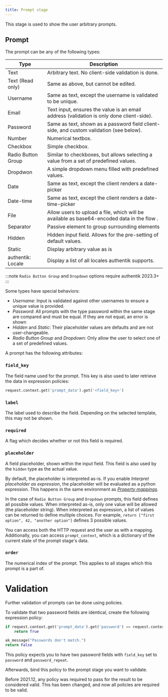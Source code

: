 ```yaml
---
title: Prompt stage
---
```


This stage is used to show the user arbitrary prompts.

## Prompt

The prompt can be any of the following types:

| Type               | Description                                                                                |
| -----------------  | ------------------------------------------------------------------------------------------ |
| Text               | Arbitrary text. No client-side validation is done.                                         |
| Text (Read only)   | Same as above, but cannot be edited.                                                       |
| Username           | Same as text, except the username is validated to be unique.                               |
| Email              | Text input, ensures the value is an email address (validation is only done client-side).   |
| Password           | Same as text, shown as a password field client-side, and custom validation (see below).    |
| Number             | Numerical textbox.                                                                         |
| Checkbox           | Simple checkbox.                                                                           |
| Radio Button Group | Similar to checkboxes, but allows selecting a value from a set of predefined values.       |
| Dropdwon           | A simple dropdown menu filled with predefined values.                                      |
| Date               | Same as text, except the client renders a date-picker                                      |
| Date-time          | Same as text, except the client renders a date-time-picker                                 |
| File               | Allow users to upload a file, which will be available as base64-encoded data in the flow . |
| Separator          | Passive element to group surrounding elements                                              |
| Hidden             | Hidden input field. Allows for the pre-setting of default values.                          |
| Static             | Display arbitrary value as is                                                              |
| authentik: Locale  | Display a list of all locales authentik supports.                                          |

:::note
`Radio Button Group` and `Dropdown` options require authentik 2023.3+
:::

Some types have special behaviors:

-   _Username_: Input is validated against other usernames to ensure a unique value is provided.
-   _Password_: All prompts with the type password within the same stage are compared and must be equal. If they are not equal, an error is shown
-   _Hidden_ and _Static_: Their placeholder values are defaults and are not user-changeable.
-   _Radio Button Group_ and _Dropdown_: Only allow the user to select one of a set of predefined values.

A prompt has the following attributes:

### `field_key`

The field name used for the prompt. This key is also used to later retrieve the data in expression policies:

```python
request.context.get('prompt_data').get('<field_key>')
```

### `label`

The label used to describe the field. Depending on the selected template, this may not be shown.

### `required`

A flag which decides whether or not this field is required.

### `placeholder`

A field placeholder, shown within the input field. This field is also used by the `hidden` type as the actual value.

By default, the placeholder is interpreted as-is. If you enable _Interpret placeholder as expression_, the placeholder
will be evaluated as a python expression. This happens in the same environment as [_Property mappings_](../../../property-mappings/expression).

In the case of `Radio Button Group` and `Dropdown` prompts, this field defines all possible values. When interpreted as-is, only one value will be allowed (the placeholder string). When interpreted as expression, a list of values can be returned to define multiple choices. For example, `return ["first option", 42, "another option"]` defines 3 possible values.

You can access both the HTTP request and the user as with a mapping. Additionally, you can access `prompt_context`, which is a dictionary of the current state of the prompt stage's data.

### `order`

The numerical index of the prompt. This applies to all stages which this prompt is a part of.

# Validation

Further validation of prompts can be done using policies.

To validate that two password fields are identical, create the following expression policy:

```python
if request.context.get('prompt_data').get('password') == request.context.get('prompt_data').get('password_repeat'):
    return True

ak_message("Passwords don't match.")
return False
```

This policy expects you to have two password fields with `field_key` set to `password` and `password_repeat`.

Afterwards, bind this policy to the prompt stage you want to validate.

Before 2021.12, any policy was required to pass for the result to be considered valid. This has been changed, and now all policies are required to be valid.
